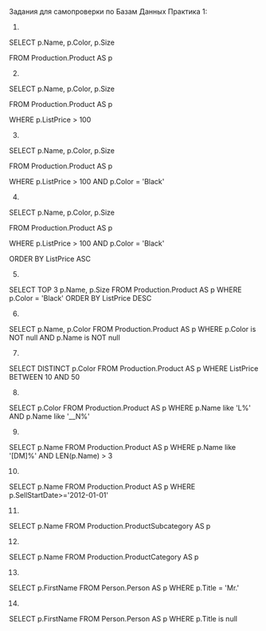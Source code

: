 Задания для самопроверки по Базам Данных
Практика 1:

1. 
SELECT p.Name, p.Color, p.Size

FROM Production.Product AS p

2.
SELECT p.Name, p.Color, p.Size

FROM Production.Product AS p

WHERE p.ListPrice > 100

3. 

SELECT p.Name, p.Color, p.Size

FROM Production.Product AS p

WHERE p.ListPrice > 100 AND p.Color = 'Black'

4.

SELECT p.Name, p.Color, p.Size

FROM Production.Product AS p

WHERE p.ListPrice > 100 AND p.Color = 'Black'

ORDER BY ListPrice ASC

5.
SELECT TOP 3 p.Name, p.Size
FROM Production.Product AS p
WHERE p.Color = 'Black'
ORDER BY ListPrice DESC

6.
SELECT p.Name, p.Color
FROM Production.Product AS p
WHERE p.Color is NOT null AND p.Name is NOT null

7.
SELECT DISTINCT p.Color
FROM Production.Product AS p
WHERE ListPrice BETWEEN 10 AND 50

8.
SELECT p.Color
FROM Production.Product AS p
WHERE p.Name like 'L%' AND p.Name like '__N%'

9.
SELECT p.Name
FROM Production.Product AS p
WHERE p.Name like '[DM]%' AND LEN(p.Name) > 3

10.
SELECT p.Name
FROM Production.Product AS p
WHERE p.SellStartDate>='2012-01-01'

11.
SELECT p.Name
FROM Production.ProductSubcategory AS p

12.
SELECT p.Name
FROM Production.ProductCategory AS p

13.
SELECT p.FirstName
FROM Person.Person AS p
WHERE p.Title = 'Mr.'

14.
SELECT p.FirstName
FROM Person.Person AS p
WHERE p.Title is null
